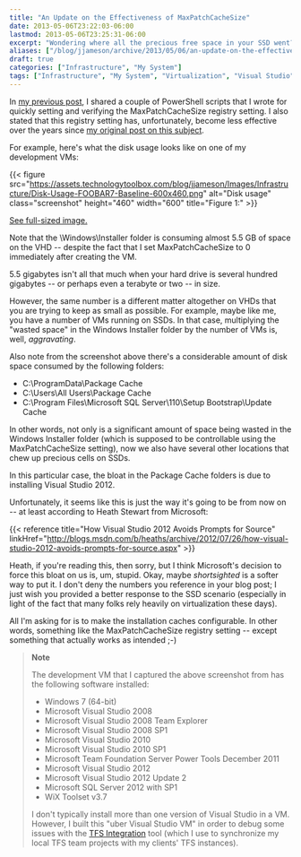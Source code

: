 ```yaml
---
title: "An Update on the Effectiveness of MaxPatchCacheSize"
date: 2013-05-06T23:22:03-06:00
lastmod: 2013-05-06T23:25:31-06:00
excerpt: "Wondering where all the precious free space in your SSD went? Well, here are a few possibilities."
aliases: ["/blog/jjameson/archive/2013/05/06/an-update-on-the-effectiveness-of-maxpatchcachesize.aspx"]
draft: true
categories: ["Infrastructure", "My System"]
tags: ["Infrastructure", "My System", "Virtualization", "Visual Studio"]
---
```


In
[my previous post](/blog/jjameson/2013/05/06/powershell-scripts-for-managing-maxpatchcachesize),
I shared a couple of PowerShell scripts that I wrote for quickly setting and
verifying the MaxPatchCacheSize registry setting. I also stated that this
registry setting has, unfortunately, become less effective over the years since
[my original post on this subject](/blog/jjameson/2010/04/30/save-significant-disk-space-by-setting-maxpatchcachesize-to-0).

For example, here's what the disk usage looks like on one of my development VMs:

{{< figure
src="https://assets.technologytoolbox.com/blog/jjameson/Images/Infrastructure/Disk-Usage-FOOBAR7-Baseline-600x460.png"
alt="Disk usage" class="screenshot" height="460" width="600"
title="Figure 1:" >}}

[See full-sized image.](https://assets.technologytoolbox.com/blog/jjameson/Images/Infrastructure/Disk-Usage-FOOBAR7-Baseline-991x760.png)

Note that the \Windows\Installer folder is consuming almost 5.5 GB of space on
the VHD -- despite the fact that I set MaxPatchCacheSize to 0 immediately after
creating the VM.

5.5 gigabytes isn't all that much when your hard drive is several hundred
gigabytes -- or perhaps even a terabyte or two -- in size.

However, the same number is a different matter altogether on VHDs that you are
trying to keep as small as possible. For example, maybe like me, you have a
number of VMs running on SSDs. In that case, multiplying the "wasted space" in
the Windows Installer folder by the number of VMs is, well, *aggravating*.

Also note from the screenshot above there's a considerable amount of disk space
consumed by the following folders:

- C:\ProgramData\Package Cache
- C:\Users\All Users\Package Cache
- C:\Program Files\Microsoft SQL Server\110\Setup Bootstrap\Update Cache

In other words, not only is a significant amount of space being wasted in the
Windows Installer folder (which is supposed to be controllable using the
MaxPatchCacheSize setting), now we also have several other locations that chew
up precious cells on SSDs.

In this particular case, the bloat in the Package Cache folders is due to
installing Visual Studio 2012.

Unfortunately, it seems like this is just the way it's going to be from now on
-- at least according to Heath Stewart from Microsoft:

{{< reference title="How Visual Studio 2012 Avoids Prompts for Source"
linkHref="http://blogs.msdn.com/b/heaths/archive/2012/07/26/how-visual-studio-2012-avoids-prompts-for-source.aspx" >}}

Heath, if you're reading this, then sorry, but I think Microsoft's decision to
force this bloat on us is, um, stupid. Okay, maybe *shortsighted* is a softer
way to put it. I don't deny the numbers you reference in your blog post; I just
wish you provided a better response to the SSD scenario (especially in light of
the fact that many folks rely heavily on virtualization these days).

All I'm asking for is to make the installation caches configurable. In other
words, something like the MaxPatchCacheSize registry setting -- except something
that actually works as intended ;-)

> **Note**
>
> The development VM that I captured the above screenshot from has the following
> software installed:
>
> - Windows 7 (64-bit)
> - Microsoft Visual Studio 2008
> - Microsoft Visual Studio 2008 Team Explorer
> - Microsoft Visual Studio 2008 SP1
> - Microsoft Visual Studio 2010
> - Microsoft Visual Studio 2010 SP1
> - Microsoft Team Foundation Server Power Tools December 2011
> - Microsoft Visual Studio 2012
> - Microsoft Visual Studio 2012 Update 2
> - Microsoft SQL Server 2012 with SP1
> - WiX Toolset v3.7
>
> I don't typically install more than one version of Visual Studio in a VM.
> However, I built this "uber Visual Studio VM" in order to debug some issues
> with the
> [TFS Integration](http://visualstudiogallery.msdn.microsoft.com/eb77e739-c98c-4e36-9ead-fa115b27fefe)
> tool (which I use to synchronize my local TFS team projects with my clients'
> TFS instances).
